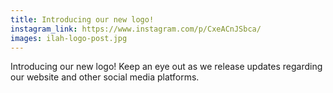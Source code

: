 ```yaml
---
title: Introducing our new logo!
instagram_link: https://www.instagram.com/p/CxeACnJSbca/
images: ilah-logo-post.jpg
---
```

Introducing our new logo! Keep an eye out as we release updates regarding our website and other social media platforms.